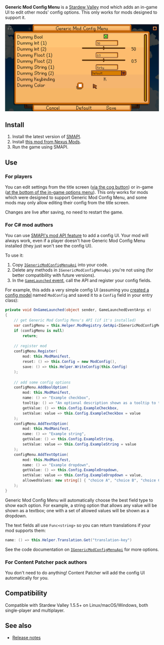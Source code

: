 ﻿**Generic Mod Config Menu** is a [Stardew Valley](http://stardewvalley.net/) mod which adds an
in-game UI to edit other mods' config options. This only works for mods designed to support it.

![](screenshot.png)

## Install
1. Install the latest version of [SMAPI](https://smapi.io).
2. Install [this mod from Nexus Mods](http://www.nexusmods.com/stardewvalley/mods/5098).
3. Run the game using SMAPI.

## Use
### For players
You can edit settings from the title screen ([via the cog button](screenshot-title.png)) or in-game
([at the bottom of the in-game options menu](screenshot-in-game-options.png)). This only works for
mods which were designed to support Generic Mod Config Menu, and some mods may only allow editing
their config from the title screen.

Changes are live after saving, no need to restart the game.

### For C# mod authors
You can use [SMAPI's mod API feature](https://stardewvalleywiki.com/Modding:Modder_Guide/APIs/Integrations#Mod-provided_APIs)
to add a config UI. Your mod will always work, even if a player doesn't have Generic Mod Config Menu
installed (they just won't see the config UI).

To use it:

1. Copy [`IGenericModConfigMenuApi`](../IGenericModConfigMenuApi.cs) into your code.
2. Delete any methods in `IGenericModConfigMenuApi` you're not using (for better compatibility with
   future versions).
3. In the [`GameLaunched` event](https://stardewvalleywiki.com/Modding:Modder_Guide/APIs/Events#Game_loop),
   call the API and register your config fields.

For example, this adds a very simple config UI (assuming you [created a config
model](https://stardewvalleywiki.com/Modding:Modder_Guide/APIs/Config) named `ModConfig` and saved
it to a `Config` field in your entry class):

```c#
private void OnGameLaunched(object sender, GameLaunchedEventArgs e)
{
    // get Generic Mod Config Menu's API (if it's installed)
    var configMenu = this.Helper.ModRegistry.GetApi<IGenericModConfigMenuApi>("spacechase0.GenericModConfigMenu");
    if (configMenu is null)
        return;

    // register mod
    configMenu.Register(
        mod: this.ModManifest,
        reset: () => this.Config = new ModConfig(),
        save: () => this.Helper.WriteConfig(this.Config)
    );

    // add some config options
    configMenu.AddBoolOption(
        mod: this.ModManifest,
        name: () => "Example checkbox",
        tooltip: () => "An optional description shown as a tooltip to the player.",
        getValue: () => this.Config.ExampleCheckbox,
        setValue: value => this.Config.ExampleCheckbox = value
    );
    configMenu.AddTextOption(
        mod: this.ModManifest,
        name: () => "Example string",
        getValue: () => this.Config.ExampleString,
        setValue: value => this.Config.ExampleString = value
    );
    configMenu.AddTextOption(
        mod: this.ModManifest,
        name: () => "Example dropdown",
        getValue: () => this.Config.ExampleDropdown,
        setValue: value => this.Config.ExampleDropdown = value,
        allowedValues: new string[] { "choice A", "choice B", "choice C" }
    );
}
```

Generic Mod Config Menu will automatically choose the best field type to show each option. For
example, a string option that allows any value will be shown as a textbox; one with a set of
allowed values will be shown as a dropdown.

The text fields all use `Func<string>` so you can return translations if your mod supports them:

```c#
name: () => this.Helper.Translation.Get("translation-key")
```

See the code documentation on [`IGenericModConfigMenuApi`](../IGenericModConfigMenuApi.cs) for more
options.

### For Content Patcher pack authors
You don't need to do anything! Content Patcher will add the config UI automatically for you.

## Compatibility
Compatible with Stardew Valley 1.5.5+ on Linux/macOS/Windows, both single-player and multiplayer.

## See also
* [Release notes](release-notes.md)
